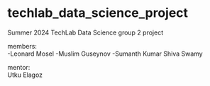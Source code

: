 # techlab_data_science_project
Summer 2024 TechLab Data Science group 2 project

members:  
-Leonard Mosel
-Muslim Guseynov
-Sumanth Kumar Shiva Swamy

mentor:  
Utku Elagoz
